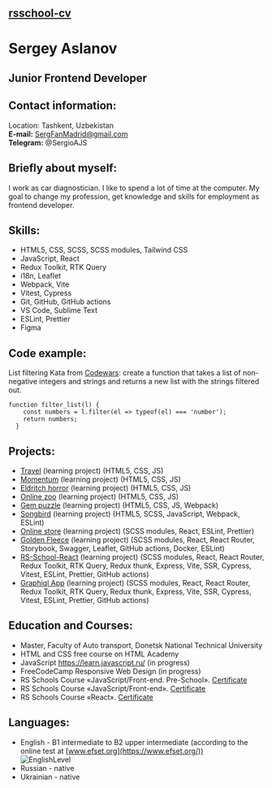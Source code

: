 ## [rsschool-cv](https://SergioAJS.github.io/rsschool-cv/)

# Sergey Aslanov

## Junior Frontend Developer


## Contact information:

Location: Tashkent, Uzbekistan  
**E-mail:** SergFanMadrid@gmail.com  
**Telegram:** @SergioAJS

## Briefly about myself:

I work as car diagnostician. I like to spend a lot of time at the computer. My goal to change my profession, get knowledge and skills for employment as frontend developer.

## Skills:

- HTML5, CSS, SCSS, SCSS modules, Tailwind CSS
- JavaScript, React
- Redux Toolkit, RTK Query
- i18n, Leaflet
- Webpack, Vite
- Vitest, Cypress
- Git, GitHub, GitHub actions
- VS Code, Sublime Text
- ESLint, Prettier
- Figma

## Code example:

List filtering Kata from [Codewars](https://www.codewars.com/users/SergioJS): create a function that takes a list of non-negative integers and strings and returns a new list with the strings filtered out.

```
function filter_list(l) {
    const numbers = l.filter(el => typeof(el) === 'number');
    return numbers;
  }
```

## Projects:

- [Travel](https://rolling-scopes-school.github.io/sergioajs-JSFEPRESCHOOL2022Q2/travel) (learning project) (HTML5, CSS, JS)
- [Momentum](https://kaleidoscopic-medovik-f98c18.netlify.app) (learning project) (HTML5, CSS, JS)
- [Eldritch horror](https://rolling-scopes-school.github.io/sergioajs-JSFEPRESCHOOL2022Q2/codejam-eldritch) (learning project) (HTML5, CSS, JS)
- [Online zoo](https://sergioajs.github.io/online-zoo/pages/main/index.html) (learning project) (HTML5, CSS, JS)
- [Gem puzzle](https://gem-puzzle-sergioajs.netlify.app/) (learning project) (HTML5, CSS, JS, Webpack)
- [Songbird](https://songbird-sergioajs.netlify.app/) (learning project) (HTML5, SCSS, JavaScript, Webpack, ESLint)
- [Online store](https://andrey78945-sergioajs-onlinestoreteam.netlify.app/) (learning project) (SCSS modules, React, ESLint, Prettier)
- [Golden Fleece](https://github.com/tritonJS826/goldenFleece) (learning project) (SCSS modules, React, React Router, Storybook, Swagger, Leaflet, GitHub actions, Docker, ESLint)
- [RS-School-React](https://sergioajs-react2023-module05.netlify.app/) (learning project) (SCSS modules, React, React Router, Redux Toolkit, RTK Query, Redux thunk, Express, Vite, SSR, Cypress, Vitest, ESLint, Prettier, GitHub actions)
- [Graphiql App](https://graphiql-app-just-do-it.netlify.app/) (learning project) (SCSS modules, React, React Router, Redux Toolkit, RTK Query, Redux thunk, Express, Vite, SSR, Cypress, Vitest, ESLint, Prettier, GitHub actions)

## Education and Courses:

- Master, Faculty of Auto transport, Donetsk National Technical University
- HTML and CSS free course on HTML Academy
- JavaScript https://learn.javascript.ru/ (in progress)
- FreeCodeCamp Responsive Web Design (in progress)
- RS Schools Course «JavaScript/Front-end. Pre-School». [Certificate](https://app.rs.school/certificate/i7pdwn8g)
- RS Schools Course «JavaScript/Front-end». [Certificate](https://app.rs.school/certificate/keednz5b)
- RS Schools Course «React». [Certificate](https://app.rs.school/certificate/4jpxchow)

## Languages:

- English - B1 intermediate to B2 upper intermediate (according to the online test at [www.efset.org](https://www.efset.org/))  
![EnglishLevel](/rsschool-cv/assets/img/MyEnglishLevel.png)
- Russian - native
- Ukrainian - native